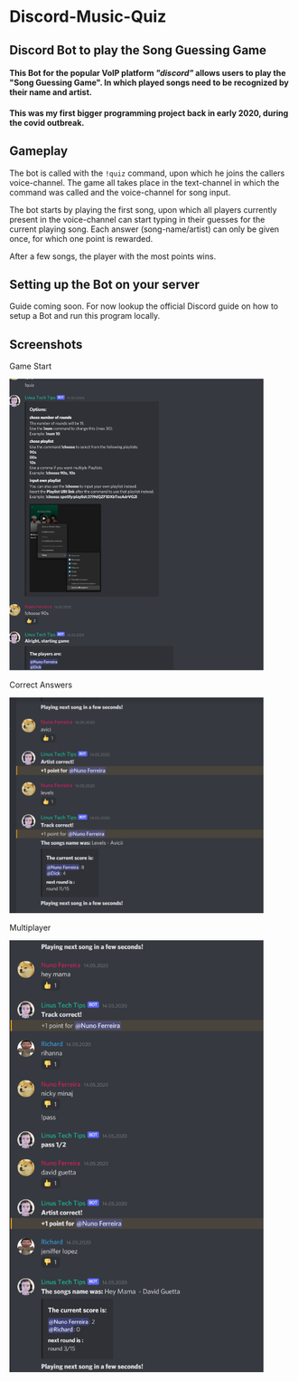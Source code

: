 # Discord-Music-Quiz

## Discord Bot to play the Song Guessing Game

#### This Bot for the popular VoIP platform ***"discord"*** allows users to play the "Song Guessing Game". In which played songs need to be recognized by their name and artist.

#### This was my first bigger programming project back in early 2020, during the covid outbreak.

## Gameplay
The bot is called with the `!quiz` command, upon which he joins the callers voice-channel. The game all takes place
in the text-channel in which the command was called and the voice-channel for song input.

The bot starts by playing the first song, upon which all players currently present in the voice-channel can start typing in their
guesses for the current playing song. Each answer (song-name/artist) can only be given once, for which one point is rewarded.

After a few songs, the player with the most points wins.

## Setting up the Bot on your server
Guide coming soon. For now lookup the official Discord guide on how to setup a Bot and run this program locally.

## Screenshots
Game Start

<img src="./readme_img/screen1.png" alt="gameplay" width="450"/>

Correct Answers

<img src="./readme_img/screen2.png" alt="gameplay" width="450"/>

Multiplayer

<img src="./readme_img/screen3.png" alt="gameplay" width="450"/>
